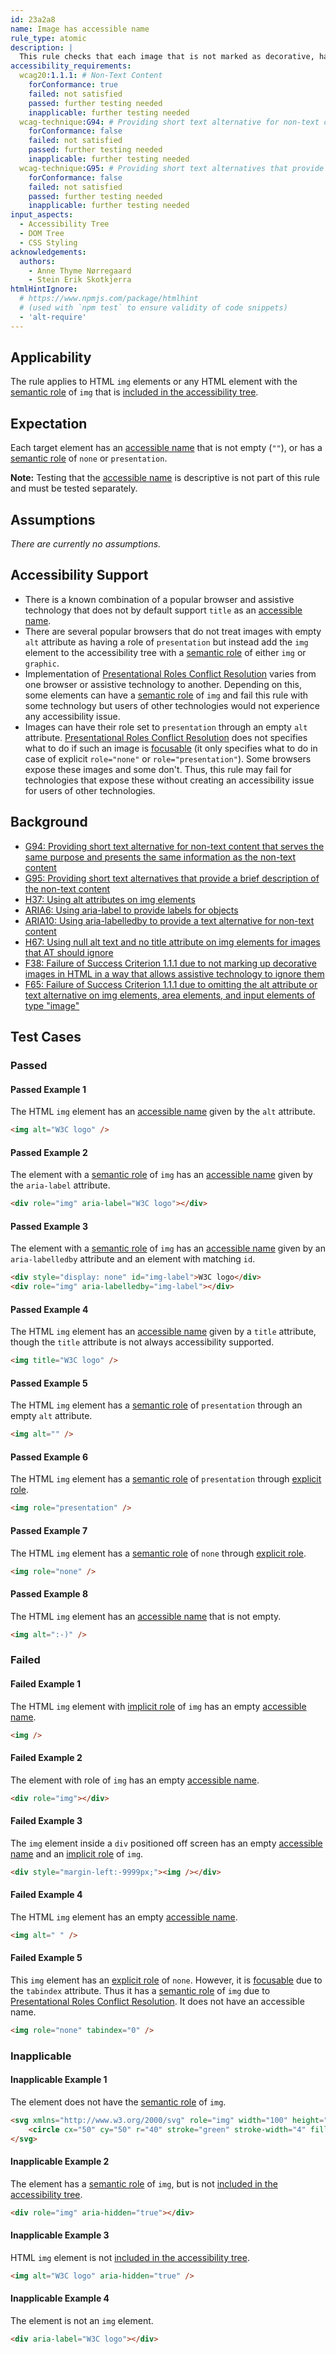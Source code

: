 ```yaml
---
id: 23a2a8
name: Image has accessible name
rule_type: atomic
description: |
  This rule checks that each image that is not marked as decorative, has an accessible name.
accessibility_requirements:
  wcag20:1.1.1: # Non-Text Content
    forConformance: true
    failed: not satisfied
    passed: further testing needed
    inapplicable: further testing needed
  wcag-technique:G94: # Providing short text alternative for non-text content that serves the same purpose and presents the same information as the non-text content
    forConformance: false
    failed: not satisfied
    passed: further testing needed
    inapplicable: further testing needed
  wcag-technique:G95: # Providing short text alternatives that provide a brief description of the non-text content
    forConformance: false
    failed: not satisfied
    passed: further testing needed
    inapplicable: further testing needed
input_aspects:
  - Accessibility Tree
  - DOM Tree
  - CSS Styling
acknowledgements:
  authors:
    - Anne Thyme Nørregaard
    - Stein Erik Skotkjerra
htmlHintIgnore:
  # https://www.npmjs.com/package/htmlhint
  # (used with `npm test` to ensure validity of code snippets)
  - 'alt-require'
---
```


## Applicability

The rule applies to HTML `img` elements or any HTML element with the [semantic role][] of `img` that is [included in the accessibility tree][].

## Expectation

Each target element has an [accessible name][] that is not empty (`""`), or has a [semantic role][] of `none` or `presentation`.

**Note:** Testing that the [accessible name][] is descriptive is not part of this rule and must be tested separately.

## Assumptions

_There are currently no assumptions._

## Accessibility Support

- There is a known combination of a popular browser and assistive technology that does not by default support `title` as an [accessible name][].
- There are several popular browsers that do not treat images with empty `alt` attribute as having a role of `presentation` but instead add the `img` element to the accessibility tree with a [semantic role][] of either `img` or `graphic`.
- Implementation of [Presentational Roles Conflict Resolution][] varies from one browser or assistive technology to another. Depending on this, some elements can have a [semantic role][] of `img` and fail this rule with some technology but users of other technologies would not experience any accessibility issue.
- Images can have their role set to `presentation` through an empty `alt` attribute. [Presentational Roles Conflict Resolution][] does not specifies what to do if such an image is [focusable][] (it only specifies what to do in case of explicit `role="none"` or `role="presentation"`). Some browsers expose these images and some don't. Thus, this rule may fail for technologies that expose these without creating an accessibility issue for users of other technologies.

## Background

- [G94: Providing short text alternative for non-text content that serves the same purpose and presents the same information as the non-text content](https://www.w3.org/WAI/WCAG21/Techniques/general/G94)
- [G95: Providing short text alternatives that provide a brief description of the non-text content](https://www.w3.org/WAI/WCAG21/Techniques/general/G95)
- [H37: Using alt attributes on img elements](https://www.w3.org/WAI/WCAG21/Techniques/html/H37)
- [ARIA6: Using aria-label to provide labels for objects](https://www.w3.org/WAI/WCAG21/Techniques/aria/ARIA6)
- [ARIA10: Using aria-labelledby to provide a text alternative for non-text content](https://www.w3.org/WAI/WCAG21/Techniques/aria/ARIA10)
- [H67: Using null alt text and no title attribute on img elements for images that AT should ignore](https://www.w3.org/WAI/WCAG21/Techniques/html/H67)
- [F38: Failure of Success Criterion 1.1.1 due to not marking up decorative images in HTML in a way that allows assistive technology to ignore them](https://www.w3.org/WAI/WCAG21/Techniques/failures/F38)
- [F65: Failure of Success Criterion 1.1.1 due to omitting the alt attribute or text alternative on img elements, area elements, and input elements of type "image"](https://www.w3.org/WAI/WCAG21/Techniques/failures/F65)

## Test Cases

### Passed

#### Passed Example 1

The HTML `img` element has an [accessible name][] given by the `alt` attribute.

```html
<img alt="W3C logo" />
```

#### Passed Example 2

The element with a [semantic role][] of `img` has an [accessible name][] given by the `aria-label` attribute.

```html
<div role="img" aria-label="W3C logo"></div>
```

#### Passed Example 3

The element with a [semantic role][] of `img` has an [accessible name][] given by an `aria-labelledby` attribute and an element with matching `id`.

```html
<div style="display: none" id="img-label">W3C logo</div>
<div role="img" aria-labelledby="img-label"></div>
```

#### Passed Example 4

The HTML `img` element has an [accessible name][] given by a `title` attribute, though the `title` attribute is not always accessibility supported.

```html
<img title="W3C logo" />
```

#### Passed Example 5

The HTML `img` element has a [semantic role][] of `presentation` through an empty `alt` attribute.

```html
<img alt="" />
```

#### Passed Example 6

The HTML `img` element has a [semantic role][] of `presentation` through [explicit role][].

```html
<img role="presentation" />
```

#### Passed Example 7

The HTML `img` element has a [semantic role][] of `none` through [explicit role][].

```html
<img role="none" />
```

#### Passed Example 8

The HTML `img` element has an [accessible name][] that is not empty.

```html
<img alt=":-)" />
```

### Failed

#### Failed Example 1

The HTML `img` element with [implicit role][] of `img` has an empty [accessible name][].

```html
<img />
```

#### Failed Example 2

The element with role of `img` has an empty [accessible name][].

```html
<div role="img"></div>
```

#### Failed Example 3

The `img` element inside a `div` positioned off screen has an empty [accessible name][] and an [implicit role][] of `img`.

```html
<div style="margin-left:-9999px;"><img /></div>
```

#### Failed Example 4

The HTML `img` element has an empty [accessible name][].

```html
<img alt=" " />
```

#### Failed Example 5

This `img` element has an [explicit role][] of `none`. However, it is [focusable][] due to the `tabindex` attribute. Thus it has a [semantic role][] of `img` due to [Presentational Roles Conflict Resolution][]. It does not have an accessible name.

```html
<img role="none" tabindex="0" />
```

### Inapplicable

#### Inapplicable Example 1

The element does not have the [semantic role][] of `img`.

```html
<svg xmlns="http://www.w3.org/2000/svg" role="img" width="100" height="100">
	<circle cx="50" cy="50" r="40" stroke="green" stroke-width="4" fill="yellow" />
</svg>
```

#### Inapplicable Example 2

The element has a [semantic role][] of `img`, but is not [included in the accessibility tree][].

```html
<div role="img" aria-hidden="true"></div>
```

#### Inapplicable Example 3

HTML `img` element is not [included in the accessibility tree][].

```html
<img alt="W3C logo" aria-hidden="true" />
```

#### Inapplicable Example 4

The element is not an `img` element.

```html
<div aria-label="W3C logo"></div>
```

[accessible name]: #accessible-name 'Definition of accessible name'
[explicit role]: #explicit-role 'Definition of explicit role'
[focusable]: #focusable 'Definition of focusable'
[global]: https://www.w3.org/TR/wai-aria-1.1/#global_states 'Definition of Global ARIA States and Properties'
[implicit role]: #implicit-role 'Definition of implicit role'
[included in the accessibility tree]: #included-in-the-accessibility-tree 'Definition of included in the accessibility tree'
[presentational roles conflict resolution]: https://www.w3.org/TR/wai-aria-1.1/#conflict_resolution_presentation_none 'Presentational Roles Conflict Resolution'
[property]: https://www.w3.org/TR/wai-aria/#dfn-property 'Definition of ARIA Property'
[semantic role]: #semantic-role 'Definition of semantic role'
[whitespace]: #whitespace 'Definition of whitespace'
